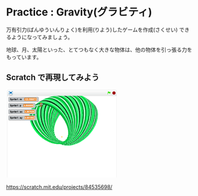 # Practice : Gravity(グラビティ)

万有引力(ばんゆういんりょく)を利用(りよう)したゲームを作成(さくせい)
できるようになってみましょう。




地球、月、太陽といった、とてつもなく大きな物体は、他の物体を引っ張る力をもっています。



## Scratch で再現してみよう
![](about.png)

https://scratch.mit.edu/projects/84535698/
